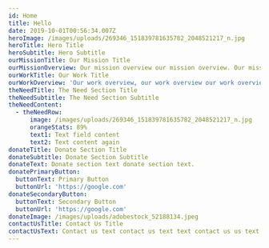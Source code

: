 ```yaml
---
id: Home
title: Hello
date: 2019-10-01T00:56:34.007Z
heroImage: /images/uploads/269346_151839781635782_2048521217_n.jpg
heroTitle: Hero Title
heroSubtitle: Hero Subtitle
ourMissionTitle: Our Mission Title
ourMissionOverview: Our mission overview our mission overview. Our mission overview.
ourWorkTitle: Our Work Title
ourWorkOverview: 'Our work overview, our work overview our work overview. Our work overview.'
theNeedTitle: The Need Section Title
theNeedSubtitle: The Need Section Subtitle
theNeedContent:
  - theNeedRow:
      image: /images/uploads/269346_151839781635782_2048521217_n.jpg
      orangeStats: 89%
      text1: Text field content
      text2: Text content again
donateTitle: Donate Section Title
donateSubtitle: Donate Section Subtitle
donateText: Donate section text donate section text.
donatePrimaryButton:
  buttonText: Primary Button
  buttonUrl: 'https://google.com'
donateSecondaryButton:
  buttonText: Secondary Button
  buttonUrl: 'https://google.com'
donateImage: /images/uploads/adobestock_52188134.jpeg
contactUsTitle: Contact Us Title
contactUsText: Contact us text contact us text text contact us us text.
---
```



